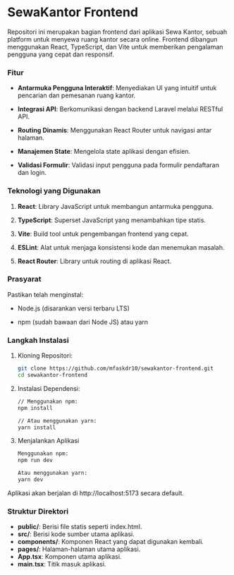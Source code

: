 # SewaKantor Frontend
Repositori ini merupakan bagian frontend dari aplikasi Sewa Kantor, sebuah platform untuk menyewa ruang kantor secara online. Frontend dibangun menggunakan React, TypeScript, dan Vite untuk memberikan pengalaman pengguna yang cepat dan responsif.

### Fitur
- **Antarmuka Pengguna Interaktif**: Menyediakan UI yang intuitif untuk pencarian dan pemesanan ruang kantor.

- **Integrasi API**: Berkomunikasi dengan backend Laravel melalui RESTful API.

- **Routing Dinamis**: Menggunakan React Router untuk navigasi antar halaman.

- **Manajemen State**: Mengelola state aplikasi dengan efisien.

- **Validasi Formulir**: Validasi input pengguna pada formulir pendaftaran dan login.

### Teknologi yang Digunakan
1. **React**: Library JavaScript untuk membangun antarmuka pengguna.

2. **TypeScript**: Superset JavaScript yang menambahkan tipe statis.

3. **Vite**: Build tool untuk pengembangan frontend yang cepat.

4. **ESLint**: Alat untuk menjaga konsistensi kode dan menemukan masalah.

5. **React Router**: Library untuk routing di aplikasi React.

### Prasyarat
Pastikan telah menginstal:

- Node.js (disarankan versi terbaru LTS)

- npm (sudah bawaan dari Node JS) atau yarn

### Langkah Instalasi
1. Kloning Repositori:
    ```bash
   git clone https://github.com/mfaskdr10/sewakantor-frontend.git
   cd sewakantor-frontend
2. Instalasi Dependensi:
    ```bash
    // Menggunakan npm:
    npm install

    // Atau menggunakan yarn:
    yarn install
3. Menjalankan Aplikasi
    ```bash
    Menggunakan npm:
    npm run dev

    Atau menggunakan yarn:
    yarn dev
Aplikasi akan berjalan di http://localhost:5173 secara default.

### Struktur Direktori
- **public/**: Berisi file statis seperti index.html.
- **src/**: Berisi kode sumber utama aplikasi.
- **components/**: Komponen React yang dapat digunakan kembali.
- **pages/**: Halaman-halaman utama aplikasi.
- **App.tsx**: Komponen utama aplikasi.
- **main.tsx**: Titik masuk aplikasi.